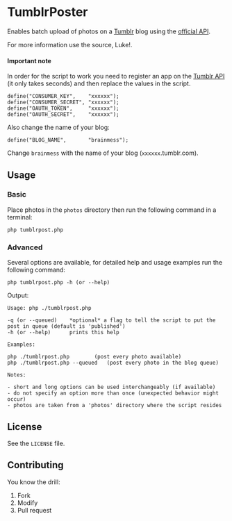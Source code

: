 # TumblrPoster

Enables batch upload of photos on a [Tumblr](http://www.tumblr.com/) blog using the [official API](http://www.tumblr.com/api/).

For more information use the source, Luke!.


#### Important note

In order for the script to work you need to register an app on the [Tumblr API](http://www.tumblr.com/oauth/apps) (it only takes seconds) and then replace the values in the script.

	define("CONSUMER_KEY",    "xxxxxx");
	define("CONSUMER_SECRET", "xxxxxx");
	define("OAUTH_TOKEN",     "xxxxxx");
	define("OAUTH_SECRET",    "xxxxxx");

Also change the name of your blog:

	define("BLOG_NAME",       "brainmess");
	
Change `brainmess` with the name of your blog (`xxxxxx`.tumblr.com).

## Usage

### Basic

Place photos in the `photos` directory then run the following command in a terminal:

	php tumblrpost.php

### Advanced
Several options are available, for detailed help and usage examples run the following command:

	php tumblrpost.php -h (or --help)
	
Output:

	Usage: php ./tumblrpost.php

	-q (or --queued)	*optional* a flag to tell the script to put the post in queue (default is 'published')
	-h (or --help)		prints this help

	Examples:

	php ./tumblrpost.php		(post every photo available)
	php ./tumblrpost.php --queued	(post every photo in the blog queue)

	Notes:

	- short and long options can be used interchangeably (if available)
	- do not specify an option more than once (unexpected behavior might occur)
	- photos are taken from a 'photos' directory where the script resides


## License

See the `LICENSE` file.


## Contributing

You know the drill:

1. Fork
2. Modify
3. Pull request
